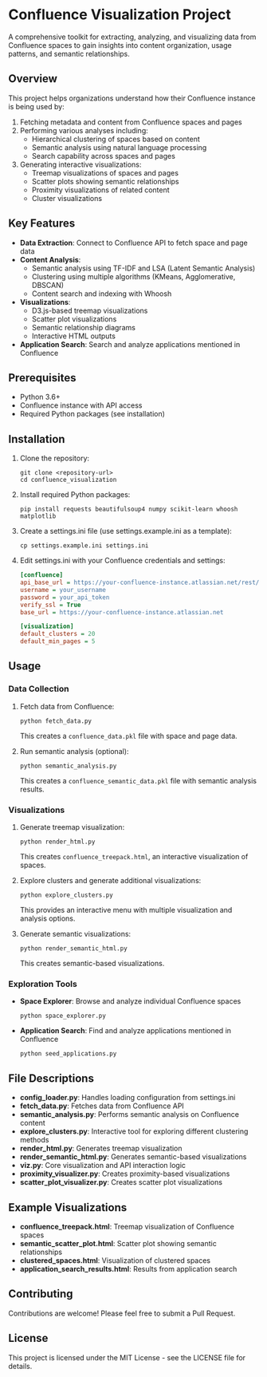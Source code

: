 # Confluence Visualization Project

A comprehensive toolkit for extracting, analyzing, and visualizing data from Confluence spaces to gain insights into content organization, usage patterns, and semantic relationships.

## Overview

This project helps organizations understand how their Confluence instance is being used by:

1. Fetching metadata and content from Confluence spaces and pages
2. Performing various analyses including:
   - Hierarchical clustering of spaces based on content
   - Semantic analysis using natural language processing
   - Search capability across spaces and pages
3. Generating interactive visualizations:
   - Treemap visualizations of spaces and pages
   - Scatter plots showing semantic relationships
   - Proximity visualizations of related content
   - Cluster visualizations

## Key Features

- **Data Extraction**: Connect to Confluence API to fetch space and page data
- **Content Analysis**: 
  - Semantic analysis using TF-IDF and LSA (Latent Semantic Analysis)
  - Clustering using multiple algorithms (KMeans, Agglomerative, DBSCAN)
  - Content search and indexing with Whoosh
- **Visualizations**:
  - D3.js-based treemap visualizations
  - Scatter plot visualizations
  - Semantic relationship diagrams
  - Interactive HTML outputs
- **Application Search**: Search and analyze applications mentioned in Confluence

## Prerequisites

- Python 3.6+
- Confluence instance with API access
- Required Python packages (see installation)

## Installation

1. Clone the repository:
   ```
   git clone <repository-url>
   cd confluence_visualization
   ```

2. Install required Python packages:
   ```
   pip install requests beautifulsoup4 numpy scikit-learn whoosh matplotlib
   ```

3. Create a settings.ini file (use settings.example.ini as a template):
   ```
   cp settings.example.ini settings.ini
   ```

4. Edit settings.ini with your Confluence credentials and settings:
   ```ini
   [confluence]
   api_base_url = https://your-confluence-instance.atlassian.net/rest/api
   username = your_username
   password = your_api_token
   verify_ssl = True
   base_url = https://your-confluence-instance.atlassian.net

   [visualization]
   default_clusters = 20
   default_min_pages = 5
   ```

## Usage

### Data Collection

1. Fetch data from Confluence:
   ```
   python fetch_data.py
   ```
   This creates a `confluence_data.pkl` file with space and page data.

2. Run semantic analysis (optional):
   ```
   python semantic_analysis.py
   ```
   This creates a `confluence_semantic_data.pkl` file with semantic analysis results.

### Visualizations

1. Generate treemap visualization:
   ```
   python render_html.py
   ```
   This creates `confluence_treepack.html`, an interactive visualization of spaces.

2. Explore clusters and generate additional visualizations:
   ```
   python explore_clusters.py
   ```
   This provides an interactive menu with multiple visualization and analysis options.

3. Generate semantic visualizations:
   ```
   python render_semantic_html.py
   ```
   This creates semantic-based visualizations.

### Exploration Tools

- **Space Explorer**: Browse and analyze individual Confluence spaces
  ```
  python space_explorer.py
  ```

- **Application Search**: Find and analyze applications mentioned in Confluence
  ```
  python seed_applications.py
  ```

## File Descriptions

- **config_loader.py**: Handles loading configuration from settings.ini
- **fetch_data.py**: Fetches data from Confluence API
- **semantic_analysis.py**: Performs semantic analysis on Confluence content
- **explore_clusters.py**: Interactive tool for exploring different clustering methods
- **render_html.py**: Generates treemap visualization
- **render_semantic_html.py**: Generates semantic-based visualizations
- **viz.py**: Core visualization and API interaction logic
- **proximity_visualizer.py**: Creates proximity-based visualizations
- **scatter_plot_visualizer.py**: Creates scatter plot visualizations

## Example Visualizations

- **confluence_treepack.html**: Treemap visualization of Confluence spaces
- **semantic_scatter_plot.html**: Scatter plot showing semantic relationships
- **clustered_spaces.html**: Visualization of clustered spaces
- **application_search_results.html**: Results from application search

## Contributing

Contributions are welcome! Please feel free to submit a Pull Request.

## License

This project is licensed under the MIT License - see the LICENSE file for details.
